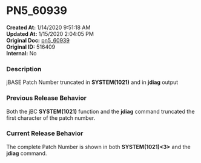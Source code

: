 # PN5_60939

**Created At:** 1/14/2020 9:51:18 AM  
**Updated At:** 1/15/2020 2:04:05 PM  
**Original Doc:** [pn5_60939](https://docs.jbase.com/88391-5-7-6-release-notes/pn5_60939)  
**Original ID:** 516409  
**Internal:** No  


### Description

jBASE Patch Number truncated in **SYSTEM(1021)** and in **jdiag** output



### Previous Release Behavior

Both the jBC **SYSTEM(1021)** function and the **jdiag** command truncated the first character of the patch number.



### Current Release Behavior

The complete Patch Number is shown in both **SYSTEM(1021)&lt;3&gt;** and the **jdiag** command.

